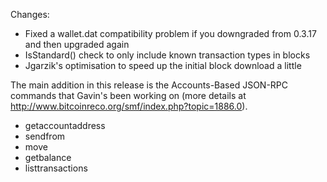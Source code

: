 Changes:
* Fixed a wallet.dat compatibility problem if you downgraded from 0.3.17 and then upgraded again
* IsStandard() check to only include known transaction types in blocks
* Jgarzik's optimisation to speed up the initial block download a little

The main addition in this release is the Accounts-Based JSON-RPC commands that Gavin's been working on (more details at http://www.bitcoinreco.org/smf/index.php?topic=1886.0).  
* getaccountaddress
* sendfrom
* move
* getbalance
* listtransactions

